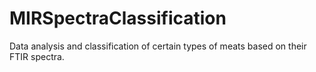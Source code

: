 # MIRSpectraClassification
Data analysis and classification of certain types of meats based on their FTIR spectra.
